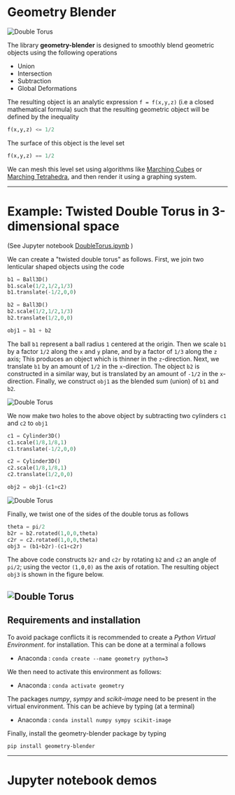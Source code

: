 # Geometry Blender

![Double Torus](images/tdt.png)

The library **geometry-blender** is designed to smoothly blend geometric objects 
using the following operations

- Union
- Intersection
- Subtraction
- Global Deformations

The resulting object is an analytic expression ``f = f(x,y,z)``
(i.e a closed mathematical
formula) such that the resulting geometric object will be defined by 
the inequality 

```python
f(x,y,z) <= 1/2
```

The surface of this object is the level set

```python
f(x,y,z) == 1/2
```

We can mesh this level set using  algorithms like 
[Marching Cubes](https://en.wikipedia.org/wiki/Marching_cubes)
or 
[Marching Tetrahedra](https://en.wikipedia.org/wiki/Marching_tetrahedra), and then render it using a graphing system.

---
# Example: Twisted Double Torus in 3-dimensional space
(See Jupyter notebook [DoubleTorus.ipynb](jupyter/DoubleTorus.ipynb) )

We can create a "twisted double torus" as follows. First, we join two lenticular shaped objects using the code

```python
b1 = Ball3D()
b1.scale(1/2,1/2,1/3)
b1.translate(-1/2,0,0)

b2 = Ball3D()
b2.scale(1/2,1/2,1/3)
b2.translate(1/2,0,0)

obj1 = b1 + b2
```

The ball ``b1`` represent a ball radius `1` centered at the origin.
Then we scale `b1`  by a factor 
``1/2`` along the `x` and `y` plane, and by a factor of `1/3` along the `z` axis; This 
produces an object which is thinner in the ``z``-direction.
Next, we translate  `b1` by an amount of `1/2` in the `x`-direction. The object `b2` 
is constructed in a similar way, but is translated by an amount of `-1/2` in the `x`-direction.
Finally, we construct `obj1` as the blended sum (union) of `b1` and `b2`.

![Double Torus](images/tdt0.png)


We now make two holes to the above object by subtracting two cylinders `c1`
and `c2` to `obj1`

```python
c1 = Cylinder3D()
c1.scale(1/8,1/8,1)
c1.translate(-1/2,0,0)

c2 = Cylinder3D()
c2.scale(1/8,1/8,1)
c2.translate(1/2,0,0)

obj2 = obj1-(c1+c2)
```

![Double Torus](images/tdt1.png)

Finally, we twist one of the sides of the double torus as follows

```python 
theta = pi/2
b2r = b2.rotated(1,0,0,theta)
c2r = c2.rotated(1,0,0,theta)
obj3 = (b1+b2r)-(c1+c2r)
```

The above code constructs `b2r` and `c2r` by rotating ``b2`` and ``c2`` an angle of ``pi/2``;
using the vector ``(1,0,0)`` as the axis of rotation. The resulting object `obj3` is shown in
the figure below. 

![Double Torus](images/tdt.png)
---
## Requirements and installation
To avoid package conflicts it is recommended to create a *Python Virtual Environment*. 
for installation. This can be done at a terminal a follows

- Anaconda : `conda create --name geometry python=3`

We then need to activate this environment as follows:

- Anaconda : `conda activate geometry`


The packages *numpy*, *sympy* and *scikit-image* need to be present in the virtual 
environment. This can be achieve by typing (at a terminal)

- Anaconda : `conda install numpy sympy scikit-image`

Finally,  install the geometry-blender package by typing

`pip install geometry-blender`

---

# Jupyter notebook demos




